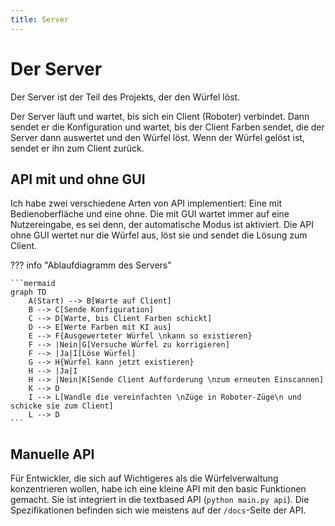```yaml
---
title: Server
---
```


# Der Server

Der Server ist der Teil des Projekts, der den Würfel löst.

Der Server läuft und wartet, bis sich ein Client (Roboter) verbindet. Dann sendet er die Konfiguration und wartet, bis
der Client Farben sendet, die der Server dann auswertet und den Würfel löst. Wenn der Würfel gelöst ist, sendet er ihn
zum Client zurück.

## API mit und ohne GUI

Ich habe zwei verschiedene Arten von API implementiert: Eine mit Bedienoberfläche und eine ohne. Die mit GUI wartet 
immer auf eine Nutzereingabe, es sei denn, der automatische Modus ist aktiviert. Die API ohne GUI wertet nur die Würfel
aus, löst sie und sendet die Lösung zum Client.

??? info "Ablaufdiagramm des Servers"

    ```mermaid
    graph TD
        A(Start) --> B[Warte auf Client]
        B --> C[Sende Konfiguration]
        C --> D[Warte, bis Client Farben schickt]
        D --> E[Werte Farben mit KI aus]
        E --> F{Ausgewerteter Würfel \nkann so existieren}
        F --> |Nein|G[Versuche Würfel zu korrigieren]
        F --> |Ja|I[Löse Würfel]
        G --> H{Würfel kann jetzt existieren}
        H --> |Ja|I
        H --> |Nein|K[Sende Client Aufforderung \nzum erneuten Einscannen]
        K --> D
        I --> L[Wandle die vereinfachten \nZüge in Roboter-Züge\n und schicke sie zum Client]
        L --> D
    ```

## Manuelle API

Für Entwickler, die sich auf Wichtigeres als die Würfelverwaltung konzentrieren wollen, habe ich eine kleine API mit den
basic Funktionen gemacht. Sie ist integriert in die textbased API (`python main.py api`). Die Spezifikationen befinden 
sich wie meistens auf der `/docs`-Seite der API.
